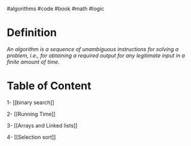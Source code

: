 #algorithms #code #book #math #logic
# Definition
*An algorithm is a sequence of unambiguous instructions for solving a
problem, i.e., for obtaining a required output for any legitimate input in
a finite amount of time.*
# Table of Content

1- [[binary search]]

2- [[Running Time]]

3- [[Arrays and Linked lists]]

4- [[Selection sort]]
